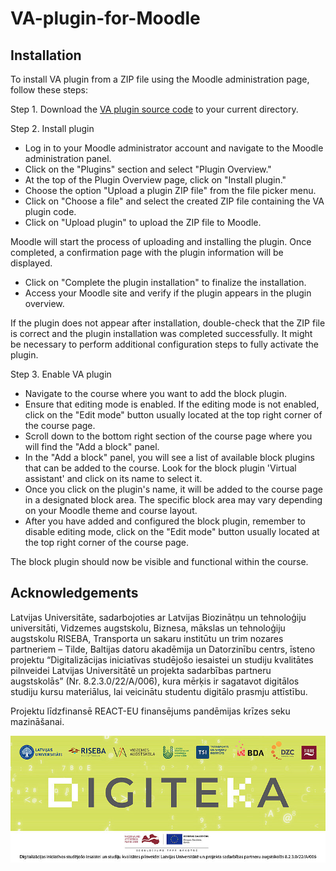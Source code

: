 # VA-plugin-for-Moodle

## Installation

To install VA plugin from a ZIP file using the Moodle administration page, follow these steps:

Step 1. Download the [VA plugin source code](https://github.com/tilde-nlp/VA-plugin-for-Moodle/releases/latest) to your current directory.


Step 2. Install plugin 

- Log in to your Moodle administrator account and navigate to the Moodle administration panel.
- Click on the "Plugins" section and select "Plugin Overview."
- At the top of the Plugin Overview page, click on "Install plugin."
- Choose the option "Upload a plugin ZIP file" from the file picker menu.
- Click on "Choose a file" and select the created ZIP file containing the VA plugin code.
- Click on "Upload plugin" to upload the ZIP file to Moodle.
  
 Moodle will start the process of uploading and installing the plugin. Once completed, a confirmation page with the plugin information will be displayed.

- Click on "Complete the plugin installation" to finalize the installation.
- Access your Moodle site and verify if the plugin appears in the plugin overview.

If the plugin does not appear after installation, double-check that the ZIP file is correct and the plugin installation was completed successfully. It might be necessary to perform additional configuration steps to fully activate the plugin.

Step 3. Enable VA plugin

- Navigate to the course where you want to add the block plugin.
- Ensure that editing mode is enabled. If the editing mode is not enabled, click on the "Edit mode" button usually located at the top right corner of the course page.
- Scroll down to the bottom right section of the course page where you will find the "Add a block" panel.
- In the "Add a block" panel, you will see a list of available block plugins that can be added to the course. Look for the block plugin 'Virtual assistant' and click on its name to select it.
- Once you click on the plugin's name, it will be added to the course page in a designated block area. The specific block area may vary depending on your Moodle theme and course layout.
- After you have added and configured the block plugin, remember to disable editing mode, click on the "Edit mode" button usually located at the top right corner of the course page.

The block plugin should now be visible and functional within the course. 

## Acknowledgements

Latvijas Universitāte, sadarbojoties ar Latvijas Biozinātņu un tehnoloģiju  universitāti, Vidzemes augstskolu, Biznesa, mākslas un tehnoloģiju augstskolu RISEBA, 
Transporta un sakaru institūtu un trim nozares partneriem – Tilde, Baltijas datoru akadēmija un Datorzinību centrs, īsteno projektu 
“Digitalizācijas iniciatīvas studējošo iesaistei un studiju kvalitātes pilnveidei Latvijas Universitātē un projekta sadarbības partneru augstskolās” (Nr. 8.2.3.0/22/A/006), 
kura mērķis ir sagatavot digitālos studiju kursu materiālus, lai veicinātu studentu digitālo prasmju attīstību.

Projektu līdzfinansē REACT-EU finansējums pandēmijas krīzes seku mazināšanai.  

[![DIGITEKA](digiteka.jpg)](https://www.ozolzile.lu.lv/en/noderigi/digiteka/)
